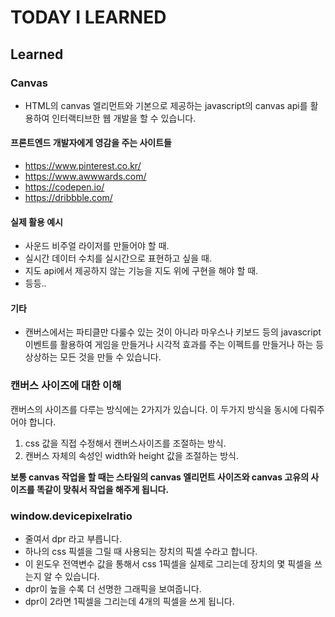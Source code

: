 # TODAY I LEARNED

## Learned

### Canvas

- HTML의 canvas 엘리먼트와 기본으로 제공하는 javascript의 canvas api를 활용하여 인터랙티브한 웹 개발을 할 수 있습니다.

#### 프론트엔드 개발자에게 영감을 주는 사이트들

- https://www.pinterest.co.kr/
- https://www.awwwards.com/
- https://codepen.io/
- https://dribbble.com/

#### 실제 활용 예시

- 사운드 비주얼 라이저를 만들어야 할 때.
- 실시간 데이터 수치를 실시간으로 표현하고 싶을 때.
- 지도 api에서 제공하지 않는 기능을 지도 위에 구현을 해야 할 때.
- 등등..

#### 기타

- 캔버스에서는 파티클만 다룰수 있는 것이 아니라 마우스나 키보드 등의 javascript 이벤트를 활용하여 게임을 만들거나 시각적 효과를 주는 이펙트를 만들거나 하는 등 상상하는 모든 것을 만들 수 있습니다.

### 캔버스 사이즈에 대한 이해

캔버스의 사이즈를 다루는 방식에는 2가지가 있습니다. 이 두가지 방식을 동시에 다뤄주어야 합니다.

1. css 값을 직접 수정해서 캔버스사이즈를 조절하는 방식.
2. 캔버스 자체의 속성인 width와 height 값을 조절하는 방식.

**보통 canvas 작업을 할 때는 스타일의 canvas 엘리먼트 사이즈와 canvas 고유의 사이즈를 똑같이 맞춰서 작업을 해주게 됩니다.**

### window.devicepixelratio

- 줄여서 dpr 라고 부릅니다.
- 하나의 css 픽셀을 그릴 때 사용되는 장치의 픽셀 수라고 합니다.
- 이 윈도우 전역변수 값을 통해서 css 1픽셀을 실제로 그리는데 장치의 몇 픽셀을 쓰는지 알 수 있습니다.
- dpr이 높을 수록 더 선명한 그래픽을 보여줍니다.
- dpr이 2라면 1픽셀을 그리는데 4개의 픽셀을 쓰게 됩니다.

